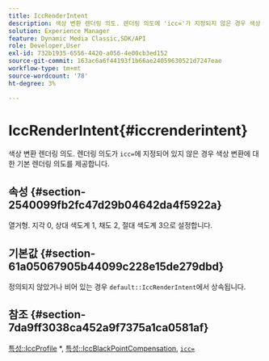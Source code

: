 ```yaml
---
title: IccRenderIntent
description: 색상 변환 렌더링 의도. 렌더링 의도에 'icc='가 지정되지 않은 경우 색상 변환에 대한 기본 렌더링 의도를 제공합니다.
solution: Experience Manager
feature: Dynamic Media Classic,SDK/API
role: Developer,User
exl-id: 732b1935-6556-4420-a056-4e00cb3ed152
source-git-commit: 163ac6a6f44193f1b66ae24059630521d7247eae
workflow-type: tm+mt
source-wordcount: '78'
ht-degree: 3%

---
```


# IccRenderIntent{#iccrenderintent}

색상 변환 렌더링 의도. 렌더링 의도가 `icc=`에 지정되어 있지 않은 경우 색상 변환에 대한 기본 렌더링 의도를 제공합니다.

## 속성 {#section-2540099fb2fc47d29b04642da4f5922a}

열거형. 지각 0, 상대 색도계 1, 채도 2, 절대 색도계 3으로 설정합니다.

## 기본값 {#section-61a05067905b44099c228e15de279dbd}

정의되지 않았거나 비어 있는 경우 `default::IccRenderIntent`에서 상속됩니다.

## 참조 {#section-7da9ff3038ca452a9f7375a1ca0581af}

[특성::IccProfile](../../../../../is-api/image-catalog/image-serving-api-ref/c-image-catalog-reference/c-attributes-reference/r-iccprofilecmyk.md#reference-db89f9dac33e447cadb359ec1ba27ee0) &#42;, [특성::IccBlackPointCompensation](../../../../../is-api/image-catalog/image-serving-api-ref/c-image-catalog-reference/c-attributes-reference/r-iccblackpointcompensation.md#reference-357626375ee140d1807f0c05171c733f), [`icc=`](../../../../../is-api/http-ref/image-serving-api-ref/c-http-protocol-reference/c-command-reference/r-icc.md#reference-182b5679e21e4df3b4d330535a5a7517)
